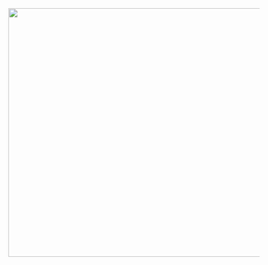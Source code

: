 <image src="https://user-images.githubusercontent.com/54875278/111310325-4f676e80-86a0-11eb-9caa-252b89a44591.jpg" width="1000" height="500">
